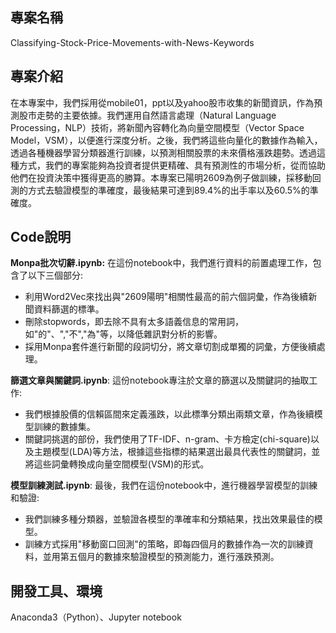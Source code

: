 ## 專案名稱 
Classifying-Stock-Price-Movements-with-News-Keywords


## 專案介紹
在本專案中，我們採用從mobile01，ppt以及yahoo股市收集的新聞資訊，作為預測股市走勢的主要依據。我們運用自然語言處理（Natural Language Processing，NLP）技術，將新聞內容轉化為向量空間模型（Vector Space Model，VSM），以便進行深度分析。之後，我們將這些向量化的數據作為輸入，透過各種機器學習分類器進行訓練，以預測相關股票的未來價格漲跌趨勢。透過這種方式，我們的專案能夠為投資者提供更精確、具有預測性的市場分析，從而協助他們在投資決策中獲得更高的勝算。本專案已陽明2609為例子做訓練，採移動回測的方式去驗證模型的準確度，最後結果可達到89.4%的出手率以及60.5%的準確度。


## Code說明
**Monpa批次切辭.ipynb:** 在這份notebook中，我們進行資料的前置處理工作，包含了以下三個部分:

- 利用Word2Vec來找出與"2609陽明"相關性最高的前六個詞彙，作為後續新聞資料篩選的標準。
- 刪除stopwords，即去除不具有太多語義信息的常用詞，如"的"、","不","為"等，以降低雜訊對分析的影響。
- 採用Monpa套件進行新聞的段詞切分，將文章切割成單獨的詞彙，方便後續處理。

**篩選文章與關鍵詞.ipynb**: 這份notebook專注於文章的篩選以及關鍵詞的抽取工作:
- 我們根據股價的信賴區間來定義漲跌，以此標準分類出兩類文章，作為後續模型訓練的數據集。
- 關鍵詞挑選的部份，我們使用了TF-IDF、n-gram、卡方檢定(chi-square)以及主題模型(LDA)等方法，根據這些指標的結果選出最具代表性的關鍵詞，並將這些詞彙轉換成向量空間模型(VSM)的形式。

**模型訓練測試.ipynb**: 最後，我們在這份notebook中，進行機器學習模型的訓練和驗證:
- 我們訓練多種分類器，並驗證各模型的準確率和分類結果，找出效果最佳的模型。
- 訓練方式採用"移動窗口回測"的策略，即每四個月的數據作為一次的訓練資料，並用第五個月的數據來驗證模型的預測能力，進行漲跌預測。

## 開發工具、環境
Anaconda3（Python）、Jupyter notebook



















